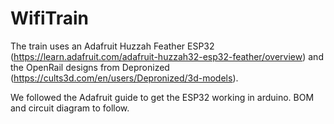 # WifiTrain
The train uses an Adafruit Huzzah Feather ESP32 (https://learn.adafruit.com/adafruit-huzzah32-esp32-feather/overview) and the OpenRail designs from Depronized (https://cults3d.com/en/users/Depronized/3d-models).

We followed the Adafruit guide to get the ESP32 working in arduino. BOM and circuit diagram to follow.
